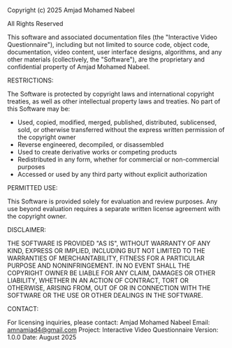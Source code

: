 Copyright (c) 2025 Amjad Mohamed Nabeel

All Rights Reserved

This software and associated documentation files (the "Interactive Video Questionnaire"), including but not limited to source code, object code, documentation, video content, user interface designs, algorithms, and any other materials (collectively, the "Software"), are the proprietary and confidential property of Amjad Mohamed Nabeel.

RESTRICTIONS:

The Software is protected by copyright laws and international copyright treaties, as well as other intellectual property laws and treaties. No part of this Software may be:

- Used, copied, modified, merged, published, distributed, sublicensed, sold, or otherwise transferred without the express written permission of the copyright owner
- Reverse engineered, decompiled, or disassembled
- Used to create derivative works or competing products
- Redistributed in any form, whether for commercial or non-commercial purposes
- Accessed or used by any third party without explicit authorization

PERMITTED USE:

This Software is provided solely for evaluation and review purposes. Any use beyond evaluation requires a separate written license agreement with the copyright owner.

DISCLAIMER:

THE SOFTWARE IS PROVIDED "AS IS", WITHOUT WARRANTY OF ANY KIND, EXPRESS OR IMPLIED, INCLUDING BUT NOT LIMITED TO THE WARRANTIES OF MERCHANTABILITY, FITNESS FOR A PARTICULAR PURPOSE AND NONINFRINGEMENT. IN NO EVENT SHALL THE COPYRIGHT OWNER BE LIABLE FOR ANY CLAIM, DAMAGES OR OTHER LIABILITY, WHETHER IN AN ACTION OF CONTRACT, TORT OR OTHERWISE, ARISING FROM, OUT OF OR IN CONNECTION WITH THE SOFTWARE OR THE USE OR OTHER DEALINGS IN THE SOFTWARE.

CONTACT:

For licensing inquiries, please contact:
Amjad Mohamed Nabeel
Email: amnamjad4@gmail.com
Project: Interactive Video Questionnaire
Version: 1.0.0
Date: August 2025
